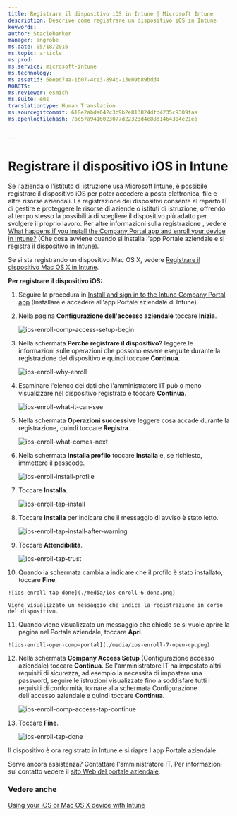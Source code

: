 ```yaml
---
title: Registrare il dispositivo iOS in Intune | Microsoft Intune
description: Descrive come registrare un dispositivo iOS in Intune
keywords: 
author: Staciebarker
manager: angrobe
ms.date: 05/18/2016
ms.topic: article
ms.prod: 
ms.service: microsoft-intune
ms.technology: 
ms.assetid: 6eeec7aa-1b07-4ce3-894c-13e09b89bdd4
ROBOTS: 
ms.reviewer: esmich
ms.suite: ems
translationtype: Human Translation
ms.sourcegitcommit: 618e2abda642c3b9b2e813824dfd4235c9309faa
ms.openlocfilehash: 7bc57a9416023077d22323d4e88d1464304e21ea


---
```



# Registrare il dispositivo iOS in Intune

Se l'azienda o l'istituto di istruzione usa Microsoft Intune, è possibile registrare il dispositivo iOS per poter accedere a posta elettronica, file e altre risorse aziendali. La registrazione dei dispositivi consente al reparto IT di gestire e proteggere le risorse di aziende o istituti di istruzione, offrendo al tempo stesso la possibilità di scegliere il dispositivo più adatto per svolgere il proprio lavoro. Per altre informazioni sulla registrazione , vedere [What happens if you install the Company Portal app and enroll your device in Intune?](what-happens-if-you-install-the-company-portal-app-and-enroll-your-device-in-intune-ios.md) (Che cosa avviene quando si installa l'app Portale aziendale e si registra il dispositivo in Intune).

Se si sta registrando un dispositivo Mac OS X, vedere [Registrare il dispositivo Mac OS X in Intune](enroll-your-device-in-intune-mac-os-x.md).



**Per registrare il dispositivo iOS:**

1.  Seguire la procedura in [Install and sign in to the Intune Company Portal app](install-and-sign-in-to-the-intune-company-portal-app-ios.md) (Installare e accedere all'app Portale aziendale di Intune).

2. Nella pagina **Configurazione dell'accesso aziendale** toccare **Inizia**.

    ![ios-enroll-comp-access-setup-begin](./media/ios-enroll-1a-comp-access-setup.png)

3. Nella schermata **Perché registrare il dispositivo?** leggere le informazioni sulle operazioni che possono essere eseguite durante la registrazione del dispositivo e quindi toccare **Continua**.

    ![ios-enroll-why-enroll](./media/ios-enroll-1b-why-enroll.png)

4. Esaminare l'elenco dei dati che l'amministratore IT può o meno visualizzare nel dispositivo registrato e toccare **Continua**.

    ![ios-enroll-what-it-can-see](./media/ios-enroll-1c-we-care-privacy.png)

5.  Nella schermata **Operazioni successive** leggere cosa accade durante la registrazione, quindi toccare **Registra**.

    ![ios-enroll-what-comes-next](./media/ios-enroll-1d-what-comes-next.png)

6.  Nella schermata **Installa profilo** toccare **Installa** e, se richiesto, immettere il passcode.

    ![ios-enroll-install-profile](./media/ios-enroll-2-mgt-profile-install.png)

7.  Toccare **Installa**.

    ![ios-enroll-tap-install](./media/ios-enroll-3-mgt-profile-install-2.png)    

8.  Toccare **Installa** per indicare che il messaggio di avviso è stato letto.

    ![ios-enroll-tap-install-after-warning](./media/ios-enroll-4-warning.png)

9.  Toccare **Attendibilità**.

    ![ios-enroll-tap-trust](./media/ios-enroll-5-trust.png)

10.  Quando la schermata cambia a indicare che il profilo è stato installato, toccare **Fine**.

    ![ios-enroll-tap-done](./media/ios-enroll-6-done.png)

    Viene visualizzato un messaggio che indica la registrazione in corso del dispositivo.

11.  Quando viene visualizzato un messaggio che chiede se si vuole aprire la pagina nel Portale aziendale, toccare **Apri**.

    ![ios-enroll-open-comp-portal](./media/ios-enroll-7-open-cp.png)

12. Nella schermata **Company Access Setup** (Configurazione accesso aziendale) toccare **Continua**. Se l'amministratore IT ha impostato altri requisiti di sicurezza, ad esempio la necessità di impostare una password, seguire le istruzioni visualizzate fino a soddisfare tutti i requisiti di conformità, tornare alla schermata Configurazione dell'accesso aziendale e quindi toccare **Continua**.

    ![ios-enroll-comp-access-tap-continue](./media/ios-enroll-8-comp-access-setup-compliance.png)

13. Toccare **Fine**.

    ![ios-enroll-tap-done](./media/ios-enroll-9-comp-access-setup-complete.png)

Il dispositivo è ora registrato in Intune e si riapre l'app Portale aziendale.

Serve ancora assistenza? Contattare l'amministratore IT. Per informazioni sul contatto vedere il [sito Web del portale aziendale](http://portal.manage.microsoft.com).

### Vedere anche
[Using your iOS or Mac OS X device with Intune](using-your-ios-or-mac-os-x-device-with-intune.md)



<!--HONumber=Jul16_HO4-->



